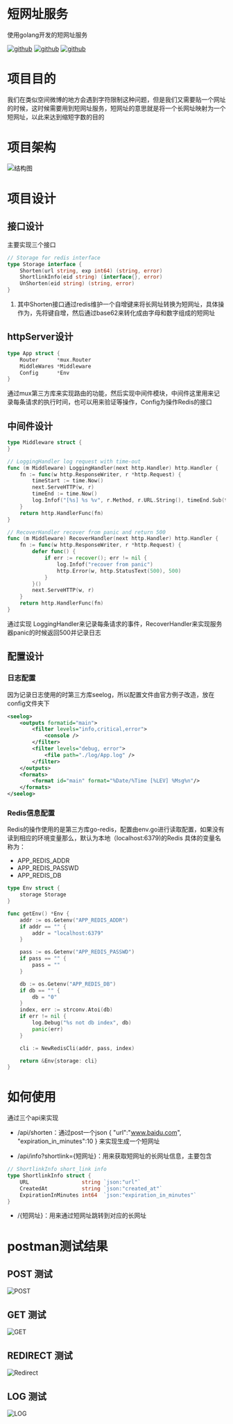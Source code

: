 # 短网址服务
使用golang开发的短网址服务

[![github](https://badgen.net/badge/golang/1.12/green)](https://github.com/golang/go)
[![github](https://badgen.net/badge/build/passing/green)](#)
[![github](https://badgen.net/badge/license/GUN/green)](https://github.com/Rejudge-F/ShortLink/blob/master/LICENSE)

# 项目目的
我们在类似空间微博的地方会遇到字符限制这种问题，但是我们又需要贴一个网址的时候，这时候需要用到短网址服务，短网址的意思就是将一个长网址映射为一个短网址，以此来达到缩短字数的目的

# 项目架构
![结构图](https://github.com/Rejudge-F/ShortLink/blob/master/image/%E6%B5%81%E7%A8%8B.png)

# 项目设计

## 接口设计

主要实现三个接口
```go
// Storage for redis interface
type Storage interface {
	Shorten(url string, exp int64) (string, error)
	ShortlinkInfo(eid string) (interface{}, error)
	UnShorten(eid string) (string, error)
}

```

1. 其中Shorten接口通过redis维护一个自增键来将长网址转换为短网址，具体操作为，先将键自增，然后通过base62来转化成由字母和数字组成的短网址

## httpServer设计
```go
type App struct {
	Router      *mux.Router
	MiddleWares *Middleware
	Config      *Env
}
```
通过mux第三方库来实现路由的功能，然后实现中间件模块，中间件这里用来记录每条请求的执行时间，也可以用来验证等操作，Config为操作Redis的接口

## 中间件设计

```go
type Middleware struct {
}

// LoggingHandler log request with time-out
func (m Middleware) LoggingHandler(next http.Handler) http.Handler {
	fn := func(w http.ResponseWriter, r *http.Request) {
		timeStart := time.Now()
		next.ServeHTTP(w, r)
		timeEnd := time.Now()
		log.Infof("[%s] %s %v", r.Method, r.URL.String(), timeEnd.Sub(timeStart))
	}
	return http.HandlerFunc(fn)
}

// RecoverHandler recover from panic and return 500
func (m Middleware) RecoverHandler(next http.Handler) http.Handler {
	fn := func(w http.ResponseWriter, r *http.Request) {
		defer func() {
			if err := recover(); err != nil {
				log.Infof("recover from panic")
				http.Error(w, http.StatusText(500), 500)
			}
		}()
		next.ServeHTTP(w, r)
	}
	return http.HandlerFunc(fn)
}
```
通过实现 LoggingHandler来记录每条请求的事件，RecoverHandler来实现服务器panic的时候返回500并记录日志

## 配置设计
### 日志配置
因为记录日志使用的时第三方库seelog，所以配置文件由官方例子改造，放在config文件夹下
```xml
<seelog>
    <outputs formatid="main">
        <filter levels="info,critical,error">
            <console />
        </filter>
        <filter levels="debug, error">
            <file path="./log/App.log" />
        </filter>
    </outputs>
    <formats>
        <format id="main" format="%Date/%Time [%LEV] %Msg%n"/>
    </formats>
</seelog>
```
### Redis信息配置
Redis的操作使用的是第三方库go-redis，配置由env.go进行读取配置，如果没有读到相应的环境变量那么，默认为本地（localhost:6379)的Redis
具体的变量名称为：
- APP_REDIS_ADDR
- APP_REDIS_PASSWD
- APP_REDIS_DB
```go
type Env struct {
	storage Storage
}

func getEnv() *Env {
	addr := os.Getenv("APP_REDIS_ADDR")
	if addr == "" {
		addr = "localhost:6379"
	}

	pass := os.Getenv("APP_REDIS_PASSWD")
	if pass == "" {
		pass = ""
	}

	db := os.Getenv("APP_REDIS_DB")
	if db == "" {
		db = "0"
	}
	index, err := strconv.Atoi(db)
	if err != nil {
		log.Debug("%s not db index", db)
		panic(err)
	}

	cli := NewRedisCli(addr, pass, index)

	return &Env{storage: cli}
}
```

# 如何使用
通过三个api来实现
- /api/shorten：通过post一个json
{
	"url":"www.baidu.com",
	"expiration_in_minutes":10
}
来实现生成一个短网址

- /api/info?shortlink={短网址}：用来获取短网址的长网址信息，主要包含
```go
// ShortlinkInfo short_link info
type ShortlinkInfo struct {
	URL                 string `json:"url"`
	CreatedAt           string `json:"created_at"`
	ExpirationInMinutes int64  `json:"expiration_in_minutes"`
}
```
- /{短网址}：用来通过短网址跳转到对应的长网址

# postman测试结果

## POST 测试
![POST](https://github.com/Rejudge-F/ShortLink/blob/master/image/POST%E6%B5%8B%E8%AF%95%E7%BB%93%E6%9E%9C.png)

## GET 测试
![GET](https://github.com/Rejudge-F/ShortLink/blob/master/image/GET%E6%B5%8B%E8%AF%95%E7%BB%93%E6%9E%9C.png)

## REDIRECT 测试
![Redirect](https://github.com/Rejudge-F/ShortLink/blob/master/image/Redirect.png)

## LOG 测试
![LOG](https://github.com/Rejudge-F/ShortLink/blob/master/image/Log%E5%B1%95%E7%A4%BA.png)


